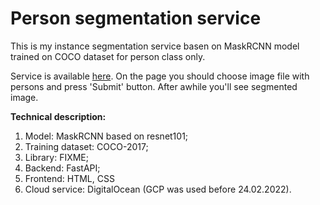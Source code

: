 # Person segmentation service
This is my instance segmentation service basen on MaskRCNN model trained on COCO dataset for person class only.

Service is available [here](FIXME). On the page you should choose image file with persons and press 'Submit' button. After awhile you'll see segmented image.

**Technical description:**
1. Model: MaskRCNN based on resnet101;
2. Training dataset: COCO-2017;
3. Library: FIXME;
4. Backend: FastAPI;
5. Frontend: HTML, CSS
5. Cloud service: DigitalOcean (GCP was used before 24.02.2022).
